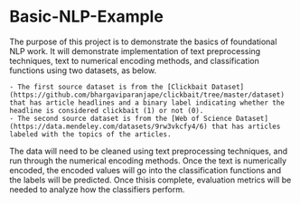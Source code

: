 # Basic-NLP-Example
The purpose of this project is to demonstrate the basics of foundational NLP work. It will demonstrate implementation of text preprocessing techniques, text to numerical encoding methods, and classification functions using two datasets, as below.

    - The first source dataset is from the [Clickbait Dataset](https://github.com/bhargaviparanjape/clickbait/tree/master/dataset) that has article headlines and a binary label indicating whether the headline is considered clickbait (1) or not (0).
    - The second source dataset is from the [Web of Science Dataset](https://data.mendeley.com/datasets/9rw3vkcfy4/6) that has articles labeled with the topics of the articles.

The data will need to be cleaned using text preprocessing techniques, and run through the numerical encoding methods. Once the text is numerically encoded, the encoded values will go into the classification functions and the labels will be predicted. Once thisis complete, evaluation metrics will be needed to analyze how the classifiers perform.
